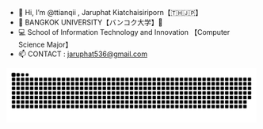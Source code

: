 - 👋 Hi, I’m @ttianqii , Jaruphat Kiatchaisiriporn【🇹🇭🇯🇵】
- 💼 BANGKOK UNIVERSITY【バンコク大学】💎
- 💻 School of Information Technology and Innovation 【Computer Science Major】
- 📫 CONTACT : jaruphat536@gmail.com


![Dark Crimson Snake](https://raw.githubusercontent.com/ttianqii/ttianqii/output/snake-crimson-dark.svg)



<!---
ttianqii/ttianqii is a ✨ special ✨ repository because its `README.md` (this file) appears on your GitHub profile.
You can click the Preview link to take a look at your changes.
--->
